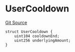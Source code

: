 # UserCooldown
[Git Source](https://github.com/Level-Money/contracts/blob/7fc97def4c32b2c55e844838ecbb532dceb8179d/src/interfaces/IStakedlvlUSDCooldown.sol)


```solidity
struct UserCooldown {
    uint104 cooldownEnd;
    uint256 underlyingAmount;
}
```

